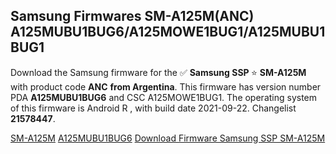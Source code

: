 <h2>Samsung Firmwares SM-A125M(ANC) A125MUBU1BUG6/A125MOWE1BUG1/A125MUBU1BUG1</h2>
Download the Samsung firmware for the ✅ <strong>Samsung SSP </strong> ⭐ <strong>SM-A125M</strong> with product code <strong>ANC</strong> <strong> from Argentina</strong>. This firmware has version number PDA <strong>A125MUBU1BUG6</strong> and CSC A125MOWE1BUG1. The operating system of this firmware is Android R , with build date 2021-09-22. Changelist <strong>21578447</strong>.


[SM-A125M](https://samfirm.shop/samsung/model/SM-A125M)
[A125MUBU1BUG6](https://samfirm.shop/samsung/pda/A125MUBU1BUG6)
[Download Firmware Samsung SSP SM-A125M](https://samfirm.shop/samsung/firmware/459080)
